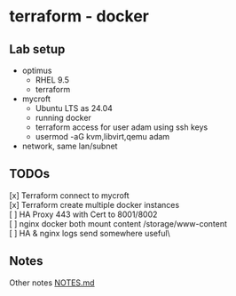 # terraform - docker

## Lab setup

- optimus
  - RHEL 9.5
  - terraform
- mycroft
  - Ubuntu LTS as 24.04
  - running docker
  - terraform access for user adam using ssh keys
  - usermod -aG kvm,libvirt,qemu adam
- network, same lan/subnet

## TODOs

[x] Terraform connect to mycroft\
[x] Terraform create multiple docker instances\
[ ] HA Proxy 443 with Cert to 8001/8002\
[ ] nginx docker both mount content /storage/www-content\
[ ] HA & nginx logs send somewhere useful\

## Notes
Other notes
[NOTES.md](NOTES.md)

